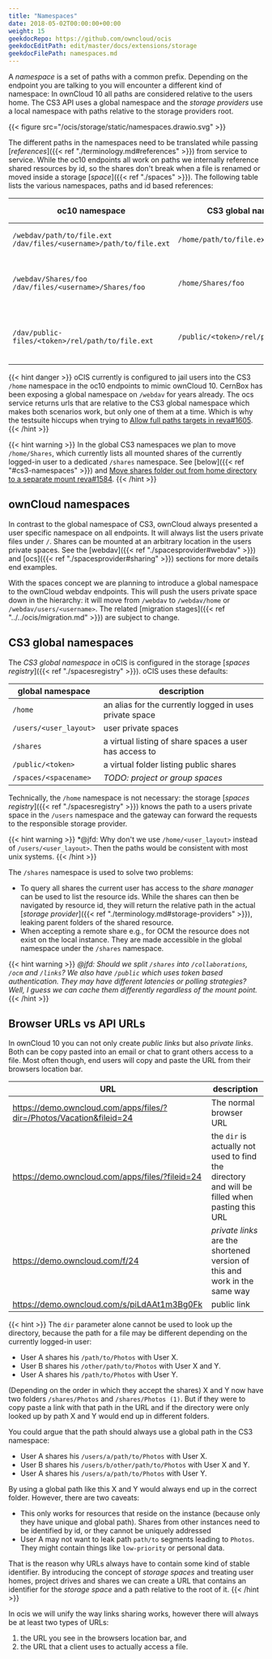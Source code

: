 ```yaml
---
title: "Namespaces"
date: 2018-05-02T00:00:00+00:00
weight: 15
geekdocRepo: https://github.com/owncloud/ocis
geekdocEditPath: edit/master/docs/extensions/storage
geekdocFilePath: namespaces.md
---
```


A *namespace* is a set of paths with a common prefix. Depending on the endpoint you are talking to you will encounter a different kind of namespace:
In ownCloud 10 all paths are considered relative to the users home. The CS3 API uses a global namespace and the *storage providers* use a local namespace with paths relative to the storage providers root.

{{< figure src="/ocis/storage/static/namespaces.drawio.svg" >}}

The different paths in the namespaces need to be translated while passing [*references*]({{< ref "./terminology.md#references" >}}) from service to service. While the oc10 endpoints all work on paths we internally reference shared resources by id, so the shares don't break when a file is renamed or moved inside a storage [*space*]({{< ref "./spaces" >}}). The following table lists the various namespaces, paths and id based references:

| oc10 namespace                                   | CS3 global namespace                   | storage provider | reference | content |
|--------------------------------------------------|----------------------------------------|------------------|-----------|---------|
| `/webdav/path/to/file.ext` `/dav/files/<username>/path/to/file.ext`                       | `/home/path/to/file.ext` | home | `/<user_layout>/path/to/file.ext` | currently logged in users home |
| `/webdav/Shares/foo` `/dav/files/<username>/Shares/foo` | `/home/Shares/foo`              | users | id based access | all users, used to access collaborative shares |
| `/dav/public-files/<token>/rel/path/to/file.ext` | `/public/<token>/rel/path/to/file.ext` | public | id based access | publicly shared files, used to access public links |


{{< hint danger >}}
oCIS currently is configured to jail users into the CS3 `/home` namespace in the oc10 endpoints to mimic ownCloud 10. CernBox has been exposing a global namespace on `/webdav` for years already. The ocs service returns urls that are relative to the CS3 global namespace which makes both scenarios work, but only one of them at a time. Which is why the testsuite hiccups when trying to [Allow full paths targets in reva#1605](https://github.com/cs3org/reva/pull/1605).
{{< /hint >}}


{{< hint warning >}}
In the global CS3 namespaces we plan to move `/home/Shares`, which currently lists all mounted shares of the currently logged-in user to a dedicated `/shares` namespace. See [below]({{< ref "#cs3-namespaces" >}}) and [Move shares folder out from home directory to a separate mount reva#1584](https://github.com/cs3org/reva/pull/1584).
{{< /hint >}}

## ownCloud namespaces

In contrast to the global namespace of CS3, ownCloud always presented a user specific namespace on all endpoints. It will always list the users private files under `/`. Shares can be mounted at an arbitrary location in the users private spaces. See the [webdav]({{< ref "./spacesprovider#webdav" >}}) and [ocs]({{< ref "./spacesprovider#sharing" >}}) sections for more details end examples.

With the spaces concept we are planning to introduce a global namespace to the ownCloud webdav endpoints. This will push the users private space down in the hierarchy: it will move from `/webdav` to `/webdav/home` or `/webdav/users/<username>`. The related [migration stages]({{< ref "../../ocis/migration.md" >}}) are subject to change.

## CS3 global namespaces

The *CS3 global namespace* in oCIS is configured in the storage [*spaces registry*]({{< ref "./spacesregistry" >}}). oCIS uses these defaults:

| global namespace | description |
|-|-|
| `/home` | an alias for the currently logged in uses private space |
| `/users/<user_layout>` | user private spaces |
| `/shares` | a virtual listing of share spaces a user has access to |
| `/public/<token>` | a virtual folder listing public shares |
| `/spaces/<spacename>` | *TODO: project or group spaces* |

Technically, the `/home` namespace is not necessary: the storage [*spaces registry*]({{< ref "./spacesregistry" >}}) knows the path to a users private space in the `/users` namespace and the gateway can forward the requests to the responsible storage provider.

{{< hint warning >}}
*@jfd: Why don't we use `/home/<user_layout>` instead of `/users/<user_layout>`. Then the paths would be consistent with most unix systems.
{{< /hint >}}

The `/shares` namespace is used to solve two problems:
- To query all shares the current user has access to the *share manager* can be used to list the resource ids. While the shares can then be navigated by resource id, they will return the relative path in the actual [*storage provider*]({{< ref "./terminology.md#storage-providers" >}}), leaking parent folders of the shared resource.
- When accepting a remote share e.g., for OCM the resource does not exist on the local instance. They are made accessible in the global namespace under the `/shares` namespace.

{{< hint warning >}}
*@jfd: Should we split `/shares` into `/collaborations`, `/ocm` and `/links`? We also have `/public` which uses token based authentication. They may have different latencies or polling strategies? Well, I guess we can cache them differently regardless of the mount point.*
{{< /hint >}}

## Browser URLs vs API URLs
In ownCloud 10 you can not only create *public links* but also *private links*. Both can be copy pasted into an email or chat to grant others access to a file. Most often though, end users will copy and paste the URL from their browsers location bar.

| URL | description |
|-|-|
| https://demo.owncloud.com/apps/files/?dir=/Photos/Vacation&fileid=24 | The normal browser URL |
| https://demo.owncloud.com/apps/files/?fileid=24 | the `dir` is actually not used to find the directory and will be filled when pasting this URL |
| https://demo.owncloud.com/f/24 | *private links* are the shortened version of this and work in the same way |
| https://demo.owncloud.com/s/piLdAAt1m3Bg0Fk | public link |

{{< hint >}}
The `dir` parameter alone cannot be used to look up the directory, because the path for a file may be different depending on the currently logged-in user:
- User A shares his `/path/to/Photos` with User X.
- User B shares his `/other/path/to/Photos` with User X and Y.
- User A shares his `/path/to/Photos` with User Y.

(Depending on the order in which they accept the shares) X and Y now have two folders `/shares/Photos` and `/shares/Photos (1)`. But if they were to copy paste a link with that path in the URL and if the directory were only looked up by path X and Y would end up in different folders.

You could argue that the path should always use a global path in the CS3 namespace:
- User A shares his `/users/a/path/to/Photos` with User X.
- User B shares his `/users/b/other/path/to/Photos` with User X and Y.
- User A shares his `/users/a/path/to/Photos` with User Y.

By using a global path like this X and Y would always end up in the correct folder. However, there are two caveats:
- This only works for resources that reside on the instance (because only they have unique and global path). Shares from other instances need to be identified by id, or they cannot be uniquely addressed
- User A may not want to leak path `path/to` segments leading to `Photos`. They might contain things like `low-priority` or personal data.

That is the reason why URLs always have to contain some kind of stable identifier. By introducing the concept of *storage spaces* and treating user homes, project drives and shares we can create a URL that contains an identifier for the *storage space* and a path relative to the root of it.
{{< /hint >}}

In ocis we will unify the way links sharing works, however there will always be at least two types of URLs:
1. the URL you see in the browsers location bar, and
2. the URL that a client uses to actually access a file.
